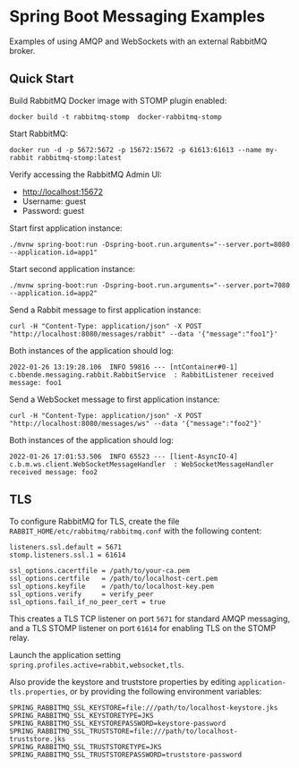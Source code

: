 # Spring Boot Messaging Examples

Examples of using AMQP and WebSockets with an external RabbitMQ broker.

## Quick Start

Build RabbitMQ Docker image with STOMP plugin enabled:

```
docker build -t rabbitmq-stomp  docker-rabbitmq-stomp
```

Start RabbitMQ:

```
docker run -d -p 5672:5672 -p 15672:15672 -p 61613:61613 --name my-rabbit rabbitmq-stomp:latest
```

Verify accessing the RabbitMQ Admin UI:

- [http://localhost:15672](http://localhost:15672)
- Username: guest
- Password: guest

Start first application instance:

```
./mvnw spring-boot:run -Dspring-boot.run.arguments="--server.port=8080 --application.id=app1"
```

Start second application instance:

```
./mvnw spring-boot:run -Dspring-boot.run.arguments="--server.port=7080 --application.id=app2"
```

Send a Rabbit message to first application instance:

```
curl -H "Content-Type: application/json" -X POST "http://localhost:8080/messages/rabbit" --data '{"message":"foo1"}'
```

Both instances of the application should log:

``` 
2022-01-26 13:19:28.106  INFO 59816 --- [ntContainer#0-1] c.bbende.messaging.rabbit.RabbitService  : RabbitListener received message: foo1
```

Send a WebSocket message to first application instance:

```
curl -H "Content-Type: application/json" -X POST "http://localhost:8080/messages/ws" --data '{"message":"foo2"}'
```

Both instances of the application should log:

``` 
2022-01-26 17:01:53.506  INFO 65523 --- [lient-AsyncIO-4] c.b.m.ws.client.WebSocketMessageHandler  : WebSocketMessageHandler received message: foo2
```

## TLS

To configure RabbitMQ for TLS, create the file `RABBIT_HOME/etc/rabbitmq/rabbitmq.conf` with the following content:

``` 
listeners.ssl.default = 5671
stomp.listeners.ssl.1 = 61614

ssl_options.cacertfile = /path/to/your-ca.pem
ssl_options.certfile   = /path/to/localhost-cert.pem
ssl_options.keyfile    = /path/to/localhost-key.pem
ssl_options.verify     = verify_peer
ssl_options.fail_if_no_peer_cert = true
```

This creates a TLS TCP listener on port `5671` for standard AMQP messaging, and a TLS STOMP listener on port `61614` for enabling TLS on the STOMP relay.

Launch the application setting `spring.profiles.active=rabbit,websocket,tls`.

Also provide the keystore and truststore properties by editing `application-tls.properties`, or by providing 
the following environment variables:

``` 
SPRING_RABBITMQ_SSL_KEYSTORE=file:///path/to/localhost-keystore.jks
SPRING_RABBITMQ_SSL_KEYSTORETYPE=JKS
SPRING_RABBITMQ_SSL_KEYSTOREPASSWORD=keystore-password
SPRING_RABBITMQ_SSL_TRUSTSTORE=file:///path/to/localhost-truststore.jks
SPRING_RABBITMQ_SSL_TRUSTSTORETYPE=JKS
SPRING_RABBITMQ_SSL_TRUSTSTOREPASSWORD=truststore-password
```
